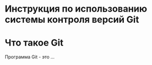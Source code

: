 # **Инструкция по использованию системы контроля версий Git**

# Что такое Git

Программа Git - это ...